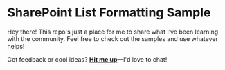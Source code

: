 # SharePoint List Formatting Sample

Hey there! This repo's just a place for me to share what I’ve been learning with the community. Feel free to check out the samples and use whatever helps!

Got feedback or cool ideas? [**Hit me up**](https://github.com/dnzptrc/sharepoint-list-formatting/discussions)—I'd love to chat! 
